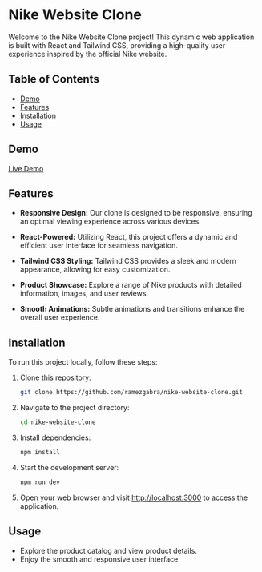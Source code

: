 # Nike Website Clone

Welcome to the Nike Website Clone project! This dynamic web application is built with React and Tailwind CSS, providing a high-quality user experience inspired by the official Nike website.

## Table of Contents

- [Demo](#demo)
- [Features](#features)
- [Installation](#installation)
- [Usage](#usage)

## Demo

[Live Demo](https://nike-website-clone-ramez.netlify.app/)

## Features

- **Responsive Design:** Our clone is designed to be responsive, ensuring an optimal viewing experience across various devices.

- **React-Powered:** Utilizing React, this project offers a dynamic and efficient user interface for seamless navigation.

- **Tailwind CSS Styling:** Tailwind CSS provides a sleek and modern appearance, allowing for easy customization.

- **Product Showcase:** Explore a range of Nike products with detailed information, images, and user reviews.

- **Smooth Animations:** Subtle animations and transitions enhance the overall user experience.

## Installation

To run this project locally, follow these steps:

1. Clone this repository:

   ```bash
   git clone https://github.com/ramezgabra/nike-website-clone.git
   ```

2. Navigate to the project directory:

   ```bash
   cd nike-website-clone
   ```

3. Install dependencies:

   ```bash
   npm install
   ```

4. Start the development server:

   ```bash
   npm run dev
   ```

5. Open your web browser and visit [http://localhost:3000](http://localhost:3000) to access the application.

## Usage

- Explore the product catalog and view product details.
- Enjoy the smooth and responsive user interface.

